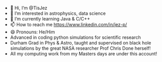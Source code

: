 - 👋 Hi, I’m @TisJez
- 👀 I’m interested in astrophysics, data science
- 🌱 I’m currently learning Java & C/C++
- 📫 How to reach me https://www.linkedin.com/in/jez-p/
- 😄 Pronouns: He/Him
- Advanced in coding python simulations for scientific research
- Durham Grad in Phys & Astro, taught and supervised on black hole simulations by the great NASA researcher Prof Chris Done herself!
- All my computing work from my Masters days are under this account!

<!---
TisJez/TisJez is a ✨ special ✨ repository because its `README.md` (this file) appears on your GitHub profile.
You can click the Preview link to take a look at your changes.
--->
